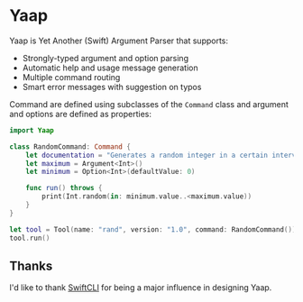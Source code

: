 # Yaap

Yaap is Yet Another (Swift) Argument Parser that supports:

* Strongly-typed argument and option parsing
* Automatic help and usage message generation
* Multiple command routing
* Smart error messages with suggestion on typos

Command are defined using subclasses of the `Command` class and argument and options are defined as properties:

```swift
import Yaap

class RandomCommand: Command {
    let documentation = "Generates a random integer in a certain interval"
    let maximum = Argument<Int>()
    let minimum = Option<Int>(defaultValue: 0)

    func run() throws {
        print(Int.random(in: minimum.value..<maximum.value))
    }
}

let tool = Tool(name: "rand", version: "1.0", command: RandomCommand())
tool.run()
```

## Thanks

I'd like to thank [SwiftCLI](https://github.com/jakeheis/SwiftCLI) for being a major influence in designing Yaap.
